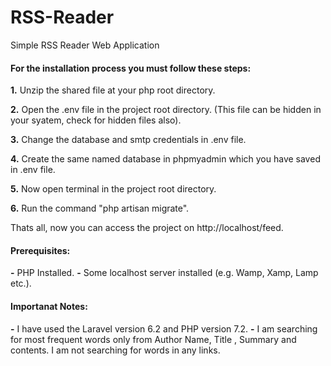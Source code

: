 # RSS-Reader
Simple RSS Reader Web Application

<h4>For the installation process you must follow these steps:</h4>

<b>1.</b> Unzip the shared file at your php root directory.

<b>2.</b> Open the .env file in the project root directory. (This file can be hidden in your syatem, check for hidden files also).

<b>3.</b> Change the database and smtp credentials in .env file.

<b>4.</b> Create the same named database in phpmyadmin which you have saved in .env file.

<b>5.</b> Now open terminal in the project root directory.

<b>6.</b> Run the command "php artisan migrate".

Thats all, now you can access the project on http://localhost/feed.


<h4>Prerequisites:</h4>

<b>-</b> PHP Installed.
<b>-</b> Some localhost server installed (e.g. Wamp, Xamp, Lamp etc.).

<h4>Importanat Notes:</h4>

<b>-</b> I have used the Laravel version 6.2 and PHP version 7.2.
<b>-</b> I am searching for most frequent words only from Author Name, Title , Summary and contents. I am not searching for words in any links. 
